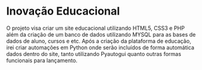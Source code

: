 # Inovação Educacional

O projeto visa criar um site educacional utilizando HTML5, CSS3 e PHP além da criação de um banco de dados utilizando MYSQL para as bases de dados de aluno, cursos e etc. Após a criação da plataforma de educação, irei criar automações em Python onde serão incluídos de forma automática dados dentro do site, tanto utilizando Pyautogui quanto outras formas funcionais para lançamento.
